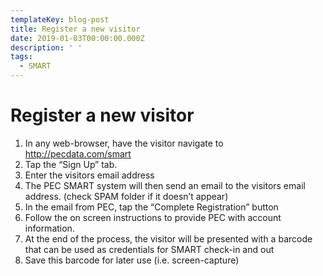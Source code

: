 ```yaml
---
templateKey: blog-post
title: Register a new visitor
date: 2019-01-03T00:00:00.000Z
description: ' '
tags:
  - SMART
---
```

# Register a new visitor

1. In any web-browser, have the visitor navigate to <http://pecdata.com/smart>
2. Tap the “Sign Up” tab.
3. Enter the visitors email address
4. The PEC SMART system will then send an email to the visitors email address. (check SPAM folder if it doesn’t appear)
5. In the email from PEC, tap the “Complete Registration” button
6. Follow the on screen instructions to provide PEC with account information.
7. At the end of the process, the visitor will be presented with a barcode that can be used as credentials for SMART check-in and out
8. Save this barcode for later use (i.e. screen-capture)
